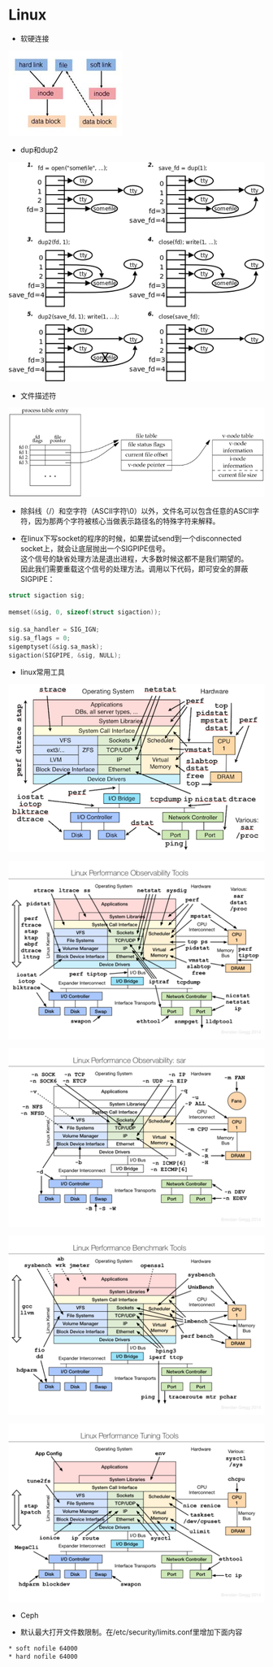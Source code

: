 # Linux

* 软硬连接

![](/attach/linux/hard_link_soft_link.jpg)

* dup和dup2

![](/attach/linux/fs.dup.png)

* 文件描述符

![](/attach/linux/file_pointer.gif)

* 除斜线（/）和空字符（ASCII字符\0）以外，文件名可以包含任意的ASCII字符，因为那两个字符被核心当做表示路径名的特殊字符来解释。

* 在linux下写socket的程序的时候，如果尝试send到一个disconnected socket上，就会让底层抛出一个SIGPIPE信号。<br>
  这个信号的缺省处理方法是退出进程，大多数时候这都不是我们期望的。<br>
  因此我们需要重载这个信号的处理方法。调用以下代码，即可安全的屏蔽SIGPIPE：
```c
struct sigaction sig;

memset(&sig, 0, sizeof(struct sigaction));

sig.sa_handler = SIG_IGN;
sig.sa_flags = 0;
sigemptyset(&sig.sa_mask);
sigaction(SIGPIPE, &sig, NULL);
```

* linux常用工具

![](/attach/linux/linux_tools.png)

![](/attach/linux/linux_observability_tools.png)

![](/attach/linux/linux_observability_sar.png)

![](/attach/linux/linux_benchmarking_tools.png)

![](/attach/linux/linux_tuning_tools.png)

* Ceph

* 默认最大打开文件数限制。在/etc/security/limits.conf里增加下面内容

```
* soft nofile 64000
* hard nofile 64000
```
